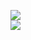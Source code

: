 [![](https://img.shields.io/badge/Made%20With-Github%20Spray-lightgrey.svg?style=for-the-badge&logo=github)](https://github.com/Annihil/github-spray#10025)  
[![](https://i.imgur.com/2DrTn0Z.gif)](https://github.com/Annihil/github-spray)